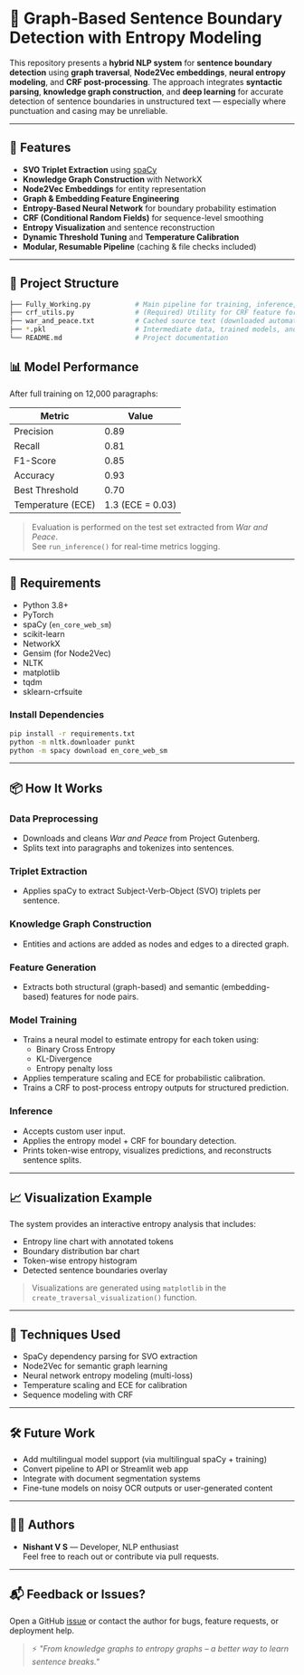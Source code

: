 # 🧠 Graph-Based Sentence Boundary Detection with Entropy Modeling

This repository presents a **hybrid NLP system** for **sentence boundary detection** using **graph traversal**, **Node2Vec embeddings**, **neural entropy modeling**, and **CRF post-processing**. The approach integrates **syntactic parsing**, **knowledge graph construction**, and **deep learning** for accurate detection of sentence boundaries in unstructured text — especially where punctuation and casing may be unreliable.

---

## 🚀 Features

- **SVO Triplet Extraction** using [spaCy](https://spacy.io/)
- **Knowledge Graph Construction** with NetworkX
- **Node2Vec Embeddings** for entity representation
- **Graph & Embedding Feature Engineering**
- **Entropy-Based Neural Network** for boundary probability estimation
- **CRF (Conditional Random Fields)** for sequence-level smoothing
- **Entropy Visualization** and sentence reconstruction
- **Dynamic Threshold Tuning** and **Temperature Calibration**
- **Modular, Resumable Pipeline** (caching & file checks included)

---

## 📁 Project Structure

```bash
├── Fully_Working.py           # Main pipeline for training, inference, and evaluation
├── crf_utils.py               # (Required) Utility for CRF feature formatting
├── war_and_peace.txt          # Cached source text (downloaded automatically)
├── *.pkl                      # Intermediate data, trained models, and embeddings
└── README.md                  # Project documentation
```

## 📊 Model Performance

After full training on 12,000 paragraphs:

| **Metric**           | **Value**        |
|----------------------|------------------|
| Precision            | 0.89             |
| Recall               | 0.81             |
| F1-Score             | 0.85             |
| Accuracy             | 0.93             |
| Best Threshold       | 0.70             |
| Temperature (ECE)    | 1.3 (ECE = 0.03) |

> Evaluation is performed on the test set extracted from *War and Peace*.  
> See `run_inference()` for real-time metrics logging.

---
## 🧰 Requirements

- Python 3.8+
- PyTorch
- spaCy (`en_core_web_sm`)
- scikit-learn
- NetworkX
- Gensim (for Node2Vec)
- NLTK
- matplotlib
- tqdm
- sklearn-crfsuite

### Install Dependencies

```bash
pip install -r requirements.txt
python -m nltk.downloader punkt
python -m spacy download en_core_web_sm
```
---
## 📦 How It Works

### Data Preprocessing

- Downloads and cleans *War and Peace* from Project Gutenberg.
- Splits text into paragraphs and tokenizes into sentences.

### Triplet Extraction

- Applies spaCy to extract Subject-Verb-Object (SVO) triplets per sentence.

### Knowledge Graph Construction

- Entities and actions are added as nodes and edges to a directed graph.

### Feature Generation

- Extracts both structural (graph-based) and semantic (embedding-based) features for node pairs.

### Model Training

- Trains a neural model to estimate entropy for each token using:
  - Binary Cross Entropy
  - KL-Divergence
  - Entropy penalty loss
- Applies temperature scaling and ECE for probabilistic calibration.
- Trains a CRF to post-process entropy outputs for structured prediction.

### Inference

- Accepts custom user input.
- Applies the entropy model + CRF for boundary detection.
- Prints token-wise entropy, visualizes predictions, and reconstructs sentence splits.
---
## 📈 Visualization Example

The system provides an interactive entropy analysis that includes:

- Entropy line chart with annotated tokens
- Boundary distribution bar chart
- Token-wise entropy histogram
- Detected sentence boundaries overlay

> Visualizations are generated using `matplotlib` in the `create_traversal_visualization()` function.
---
## 🧠 Techniques Used

- SpaCy dependency parsing for SVO extraction  
- Node2Vec for semantic graph learning  
- Neural network entropy modeling (multi-loss)  
- Temperature scaling and ECE for calibration  
- Sequence modeling with CRF  

---

## 🛠 Future Work

- Add multilingual model support (via multilingual spaCy + training)  
- Convert pipeline to API or Streamlit web app  
- Integrate with document segmentation systems  
- Fine-tune models on noisy OCR outputs or user-generated content  

---

## 🧑‍💻 Authors

- **Nishant V S** — Developer, NLP enthusiast  
  Feel free to reach out or contribute via pull requests.

---

## 📬 Feedback or Issues?

Open a GitHub [issue](https://github.com/your-repo/issues) or contact the author for bugs, feature requests, or deployment help.

> ⚡ *"From knowledge graphs to entropy graphs – a better way to learn sentence breaks."*

